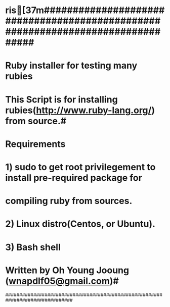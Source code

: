 # ris[37m################################################################################
#                    Ruby installer for testing many rubies                    #
#                                                                              #
#  This Script is for installing rubies(http://www.ruby-lang.org/) from source.#
#  Requirements                                                                #
#                                                                              #
#  1) sudo to get root privilegement to install pre-required package for       #
#     compiling ruby from sources.                                             #
#  2) Linux distro(Centos, or Ubuntu).                                         #
#  3) Bash shell                                                               #
#                                                                              #
#                                                                              #
#                              Written by Oh Young Jooung (wnapdlf05@gmail.com)#
################################################################################
